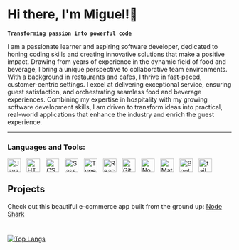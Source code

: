 # Hi there, I'm Miguel!👋 

**`Transforming passion into powerful code`**

I am a passionate learner and aspiring software developer, dedicated to honing coding skills and creating innovative solutions that make a positive impact. Drawing from years of experience in the dynamic field of food and beverage, I bring a unique perspective to collaborative team environments. With a background in restaurants and cafes, I thrive in fast-paced, customer-centric settings. I excel at delivering exceptional service, ensuring guest satisfaction, and orchestrating seamless food and beverage experiences. Combining my expertise in hospitality with my growing software development skills, I am driven to transform ideas into practical, real-world applications that enhance the industry and enrich the guest experience.

---

### Languages and Tools:

<img align="left" alt="JavaScript" width="30px" style="padding-right:10px;" src="https://cdn.jsdelivr.net/gh/devicons/devicon/icons/javascript/javascript-plain.svg" />
<img align="left" alt="HTML" width="30px" style="padding-right:10px;" src="https://cdn.jsdelivr.net/gh/devicons/devicon/icons/html5/html5-plain.svg" />
<img align="left" alt="CSS" width="30px" style="padding-right:10px;" src="https://cdn.jsdelivr.net/gh/devicons/devicon/icons/css3/css3-plain.svg" />
<img align="left" alt="Sass" width="30px" style="padding-right:10px;" src="https://cdn.jsdelivr.net/gh/devicons/devicon/icons/sass/sass-original.svg" />
<img align="left" alt="TypeScript" width="30px" style="padding-right:10px;" src="https://cdn.jsdelivr.net/gh/devicons/devicon/icons/typescript/typescript-plain.svg" />
<img align="left" alt="React" width="30px" style="padding-right:10px;" src="https://cdn.jsdelivr.net/gh/devicons/devicon/icons/react/react-original.svg" />
<img align="left" alt="Git" width="30px" style="padding-right:10px;" src="https://cdn.jsdelivr.net/gh/devicons/devicon/icons/git/git-original.svg" />
<img align="left" alt="NodeJS" width="30px" style="padding-right:10px;" src="https://cdn.jsdelivr.net/gh/devicons/devicon/icons/nodejs/nodejs-original.svg" />
<img align="left" alt="MaterialUi" width="30px" style="padding-right:10px;" src="https://cdn.jsdelivr.net/gh/devicons/devicon/icons/materialui/materialui-original.svg" />  
<img align="left" alt="Boot strap" width="30px" style="padding-right:10px;" src="https://cdn.jsdelivr.net/gh/devicons/devicon/icons/bootstrap/bootstrap-original-wordmark.svg" />  
<img align="left" alt="tailwind css" width="30px" style="padding-right:10px;" src="https://cdn.jsdelivr.net/gh/devicons/devicon/icons/tailwindcss/tailwindcss-plain.svg" />       
<br />
          
#

## Projects

Check out this beautiful e-commerce app built from the ground up:
[Node Shark](https://aws-deployment.d24dzy57n244p8.amplifyapp.com/)

# 

<!-- [![Top Langs](https://github-readme-stats.vercel.app/api/top-langs/?username=mig-gonz&layout=donut)](https://github.com/anuraghazra/github-readme-stats) -->
[![Top Langs](https://github-readme-stats.vercel.app/api/top-langs/?username=mig-gonz&layout=compact&langs_count=10&exclude_repo=github-readme-stats&hide=html,shell,jupyter%20notebook)](https://github.com/anuraghazra/github-readme-stats)
